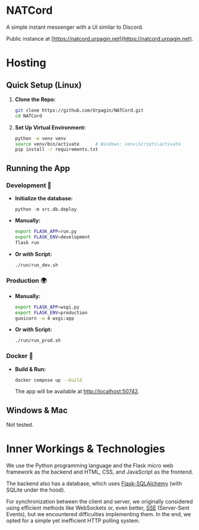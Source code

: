 # NATCord

A simple instant messenger with a UI similar to Discord.

Public instance at [https://natcord.urpagin.net](https://natcord.urpagin.net).

# Hosting

## Quick Setup (Linux)

1. **Clone the Repo:**
   ```bash
   git clone https://github.com/Urpagin/NATCord.git
   cd NATCord
   ```

2. **Set Up Virtual Environment:**
   ```bash
   python -m venv venv
   source venv/bin/activate      # Windows: venv\Scripts\activate
   pip install -r requirements.txt
   ```

## Running the App

### Development 🚀

- **Initialize the database:**
  ```
  python -m src.db.deploy
  ```

- **Manually:**
  ```bash
  export FLASK_APP=run.py
  export FLASK_ENV=development
  flask run
  ```
- **Or with Script:**
  ```bash
  ./run/run_dev.sh
  ```

### Production 🌍
- **Manually:**
  ```bash
  export FLASK_APP=wsgi.py
  export FLASK_ENV=production
  gunicorn -w 4 wsgi:app
  ```
- **Or with Script:**
  ```bash
  ./run/run_prod.sh
  ```

### Docker 🐳
- **Build & Run:**
  ```bash
  docker compose up --build
  ```
  The app will be available at [http://localhost:50742](http://localhost:50742).


## Windows & Mac
Not tested.

# Inner Workings & Technologies

We use the Python programming language and the Flask micro web framework as the backend and HTML, CSS, and JavaScript as the frontend.

The backend also has a database, which uses [Flask-SQLAlchemy](https://flask-sqlalchemy.readthedocs.io/en/stable/quickstart/) (with SQLite under the hood).

For synchronization between the client and server, we originally considered using efficient methods like WebSockets or, even better, [SSE](https://developer.mozilla.org/en-US/docs/Web/API/Server-sent_events/Using_server-sent_events) (Server-Sent Events), but we encountered difficulties implementing them. In the end, we opted for a simple yet inefficient HTTP polling system.
